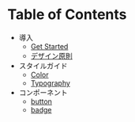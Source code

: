 # Table of Contents

* 導入
  * [Get Started](introduction/what-is-this.md)
  * [デザイン原則](introduction/principle.md)
* スタイルガイド
  * [Color](styleguide/colors.md)
  * [Typography](styleguide/typography.md)
* コンポーネント
  * [button](components/button.md)
  * [badge](components/badge.md)
